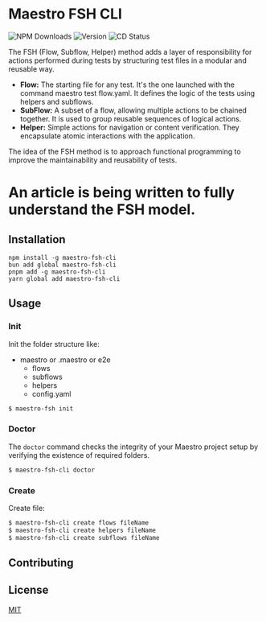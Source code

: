 # Maestro FSH CLI

![NPM Downloads](https://img.shields.io/npm/dw/maestro-fsh-cli)
![Version](https://img.shields.io/github/package-json/v/rouret/maestro-fsh-cli)
![CD Status](https://img.shields.io/github/actions/workflow/status/Rouret/maestro-fsh-cli/cd.yml?branch=master)

The FSH (Flow, Subflow, Helper) method adds a layer of responsibility for actions performed during tests by structuring test files in a modular and reusable way.

- **Flow:** The starting file for any test. It's the one launched with the command maestro test flow.yaml. It defines the logic of the tests using helpers and subflows.
- **SubFlow:** A subset of a flow, allowing multiple actions to be chained together. It is used to group reusable sequences of logical actions.
- **Helper:** Simple actions for navigation or content verification. They encapsulate atomic interactions with the application.

The idea of the FSH method is to approach functional programming to improve the maintainability and reusability of tests.

# An article is being written to fully understand the FSH model.

## Installation

```
npm install -g maestro-fsh-cli
bun add global maestro-fsh-cli
pnpm add -g maestro-fsh-cli
yarn global add maestro-fsh-cli
```

## Usage

### Init

Init the folder structure like:

- maestro or .maestro or e2e
  - flows
  - subflows
  - helpers
  - config.yaml

```bash
$ maestro-fsh init
```

### Doctor

The `doctor` command checks the integrity of your Maestro project setup by verifying the existence of required folders.

```bash
$ maestro-fsh-cli doctor
```

### Create

Create file:

```bash
$ maestro-fsh-cli create flows fileName
$ maestro-fsh-cli create helpers fileName
$ maestro-fsh-cli create subflows fileName
```

## Contributing

## License

[MIT](LICENSE.md)
